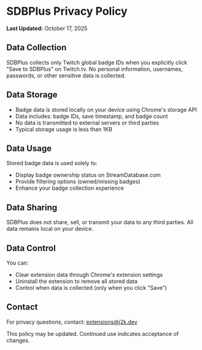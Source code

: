 # SDBPlus Privacy Policy

**Last Updated:** October 17, 2025

## Data Collection
SDBPlus collects only Twitch global badge IDs when you explicitly click "Save to SDBPlus" on Twitch.tv. No personal information, usernames, passwords, or other sensitive data is collected.

## Data Storage
- Badge data is stored locally on your device using Chrome's storage API
- Data includes: badge IDs, save timestamp, and badge count
- No data is transmitted to external servers or third parties
- Typical storage usage is less than 1KB

## Data Usage
Stored badge data is used solely to:
- Display badge ownership status on StreamDatabase.com
- Provide filtering options (owned/missing badges)
- Enhance your badge collection experience

## Data Sharing
SDBPlus does not share, sell, or transmit your data to any third parties. All data remains local on your device.

## Data Control
You can:
- Clear extension data through Chrome's extension settings
- Uninstall the extension to remove all stored data
- Control when data is collected (only when you click "Save")

## Contact
For privacy questions, contact: extensions@j2k.dev

This policy may be updated. Continued use indicates acceptance of changes.